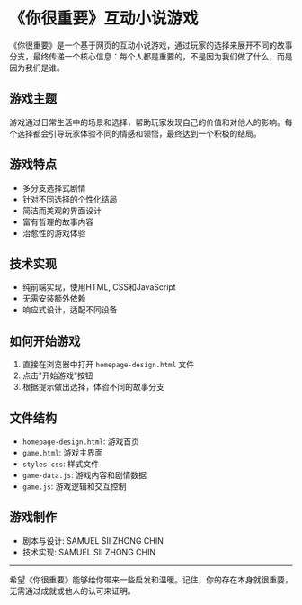 # 《你很重要》互动小说游戏

《你很重要》是一个基于网页的互动小说游戏，通过玩家的选择来展开不同的故事分支，最终传递一个核心信息：每个人都是重要的，不是因为我们做了什么，而是因为我们是谁。

## 游戏主题

游戏通过日常生活中的场景和选择，帮助玩家发现自己的价值和对他人的影响。每个选择都会引导玩家体验不同的情感和领悟，最终达到一个积极的结局。

## 游戏特点

- 多分支选择式剧情
- 针对不同选择的个性化结局
- 简洁而美观的界面设计
- 富有哲理的故事内容
- 治愈性的游戏体验

## 技术实现

- 纯前端实现，使用HTML, CSS和JavaScript
- 无需安装额外依赖
- 响应式设计，适配不同设备

## 如何开始游戏

1. 直接在浏览器中打开 `homepage-design.html` 文件
2. 点击"开始游戏"按钮
3. 根据提示做出选择，体验不同的故事分支

## 文件结构

- `homepage-design.html`: 游戏首页
- `game.html`: 游戏主界面
- `styles.css`: 样式文件
- `game-data.js`: 游戏内容和剧情数据
- `game.js`: 游戏逻辑和交互控制

## 游戏制作

- 剧本与设计: SAMUEL SII ZHONG CHIN
- 技术实现: SAMUEL SII ZHONG CHIN


---

希望《你很重要》能够给你带来一些启发和温暖。记住，你的存在本身就很重要，无需通过成就或他人的认可来证明。 